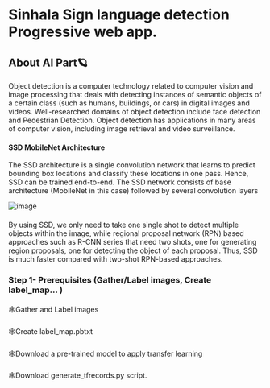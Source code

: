 # Sinhala Sign language detection Progressive web app.

## About AI Part🪐
Object detection is a computer technology related to computer vision and image processing that deals with detecting instances of semantic objects of a certain class (such as humans, buildings, or cars) in digital images and videos. Well-researched domains of object detection include face detection and Pedestrian Detection. Object detection has applications in many areas of computer vision, including image retrieval and video surveillance.
####
#### SSD MobileNet Architecture
The SSD architecture is a single convolution network that learns to predict bounding box locations and classify these locations in one pass. Hence, SSD can be trained end-to-end. The SSD network consists of base architecture (MobileNet in this case) followed by several convolution layers

![image](https://user-images.githubusercontent.com/56305868/140608957-b8fcaa07-4026-45a1-bb1c-2192cba04bc9.png)
####
By using SSD, we only need to take one single shot to detect multiple objects within the image, while regional proposal network (RPN) based approaches such as R-CNN series that need two shots, one for generating region proposals, one for detecting the object of each proposal. Thus, SSD is much faster compared with two-shot RPN-based approaches.
####
### Step 1- Prerequisites (Gather/Label images, Create label_map… )
####
🕸Gather and Label images
####
🕸Create label_map.pbtxt
####
🕸Download a pre-trained model to apply transfer learning
####
🕸Download generate_tfrecords.py script.
####



